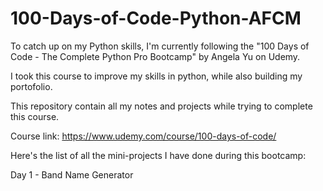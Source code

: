 # 100-Days-of-Code-Python-AFCM

To catch up on my Python skills, I'm currently following the "100 Days of Code - The Complete Python Pro Bootcamp" by Angela Yu on Udemy.

I took this course to improve my skills in python, while also building my portofolio.

This repository contain all my notes and projects while trying to complete this course.  

Course link: https://www.udemy.com/course/100-days-of-code/

Here's the list of all the mini-projects I have done during this bootcamp:

Day 1 - Band Name Generator
